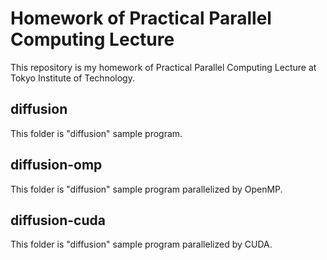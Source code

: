 # Homework of Practical Parallel Computing Lecture
This repository is my homework of Practical Parallel Computing Lecture at Tokyo Institute of Technology.

## diffusion
This folder is "diffusion" sample program.

## diffusion-omp
This folder is "diffusion" sample program parallelized by OpenMP.

## diffusion-cuda
This folder is "diffusion" sample program parallelized by CUDA.
